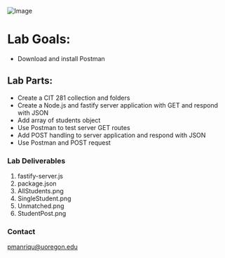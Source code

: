 ![Image](https://images.unsplash.com/photo-1585854142856-39397c7d3704?ixid=MnwxMjA3fDB8MHxwaG90by1wYWdlfHx8fGVufDB8fHx8&ixlib=rb-1.2.1&auto=format&fit=crop&w=751&q=80)

# Lab Goals:

-  Download and install Postman


## Lab Parts: 

- Create a CIT 281 collection and folders
- Create a Node.js and fastify server application with GET and respond with JSON
- Add array of students object
- Use Postman to test server GET routes
- Add POST handling to server application and respond with JSON
- Use Postman and POST request




### Lab Deliverables

1. fastify-server.js
2. package.json
3. AllStudents.png
4. SingleStudent.png
5. Unmatched.png
6. StudentPost.png



### Contact

pmanriqu@uoregon.edu


